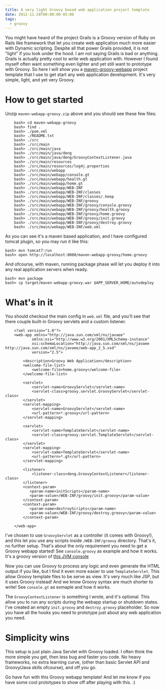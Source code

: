 ```yaml
---
title: A very light Groovy based web application project template
date: 2012-11-28T00:00:00-05:00
tags:
  - groovy
---
```


You might have heard of the project Grails is a Groovy version of Ruby on Rails like framework that let you create web application much more easier with
Dynamic scripting. Despite all that power Grails provided, it is not "light" if you look under the hood. I am not saying Grails is bad or anything. Grails is actually pretty cool to write web application with. However I found myself often want something even lighter and yet still want to prototype with Groovy. So here I will show you a [maven-groovy-webapp](https://bitbucket.org/saltnlight5/sandbox/downloads/maven-webapp-groovy.zip) project template that I use to get start any web application development. It's very simple, light, and yet very Groovy.

# How to get started

Unzip `maven-webapp-groovy.zip` above and you should see these few files:

```
    bash> cd maven-webapp-groovy
    bash> find .
    bash> ./pom.xml
    bash> ./README.txt
    bash> ./src
    bash> ./src/main
    bash> ./src/main/java
    bash> ./src/main/java/deng
    bash> ./src/main/java/deng/GroovyContextListener.java
    bash> ./src/main/resources
    bash> ./src/main/resources/log4j.properties
    bash> ./src/main/webapp
    bash> ./src/main/webapp/console.gt
    bash> ./src/main/webapp/health.gt
    bash> ./src/main/webapp/home.gt
    bash> ./src/main/webapp/WEB-INF
    bash> ./src/main/webapp/WEB-INF/classes
    bash> ./src/main/webapp/WEB-INF/classes/.keep
    bash> ./src/main/webapp/WEB-INF/groovy
    bash> ./src/main/webapp/WEB-INF/groovy/console.groovy
    bash> ./src/main/webapp/WEB-INF/groovy/health.groovy
    bash> ./src/main/webapp/WEB-INF/groovy/home.groovy
    bash> ./src/main/webapp/WEB-INF/groovy/init.groovy
    bash> ./src/main/webapp/WEB-INF/groovy/destroy.groovy
    bash> ./src/main/webapp/WEB-INF/web.xml
```    

As you can see it's a maven based application, and I have configured tomcat plugin, so you may run it like this:

    bash> mvn tomcat7:run
    bash> open http://localhost:8080/maven-webapp-groovy/home.groovy
    

And ofcourse, with maven, running package phase will let you deploy it into any real application servers when ready.

    bash> mvn package
    bash> cp target/maven-webapp-groovy.war $APP_SERVER_HOME/autodeploy
    

# What's in it

You should checkout the main config in `web.xml` file, and you'll see that there couple built-in Groovy servlets and a custom listener.

```
    <?xml version="1.0"?>
    <web-app xmlns="http://java.sun.com/xml/ns/javaee"
            xmlns:xsi="http://www.w3.org/2001/XMLSchema-instance"
            xsi:schemaLocation="http://java.sun.com/xml/ns/javaee http://java.sun.com/xml/ns/javaee/web-app_2_5.xsd"
            version="2.5">
    
        <description>Groovy Web Application</description>
        <welcome-file-list>
            <welcome-file>home.groovy</welcome-file>
        </welcome-file-list>
    
        <servlet>
            <servlet-name>GroovyServlet</servlet-name>
            <servlet-class>groovy.servlet.GroovyServlet</servlet-class>
        </servlet>
        <servlet-mapping>
            <servlet-name>GroovyServlet</servlet-name>
            <url-pattern>*.groovy</url-pattern>
        </servlet-mapping>
    
        <servlet>
            <servlet-name>TemplateServlet</servlet-name>
            <servlet-class>groovy.servlet.TemplateServlet</servlet-class>
        </servlet>
        <servlet-mapping>
            <servlet-name>TemplateServlet</servlet-name>
            <url-pattern>*.gt</url-pattern>
        </servlet-mapping>
    
        <listener>
            <listener-class>deng.GroovyContextListener</listener-class>
        </listener>
        <context-param>  
           <param-name>initScripts</param-name>
           <param-value>/WEB-INF/groovy/init.groovy</param-value>
        </context-param>
        <context-param>    
           <param-name>destroyScripts</param-name>
           <param-value>/WEB-INF/groovy/destroy.groovy</param-value>
        </context-param>
    
    </web-app>
```    

I've chosen to use `GroovyServlet` as a controller (it comes with Groovy!), and this let you use any scripts inside `/WEB-INF/groovy` directory. That's it, no further setup. That's about the only requirement you need to get a Groovy webapp started! See `console.groovy` as example and how it works. It's a groovy version of [this JVM console](http://saltnlight5.blogspot.com/2012/07/script-console-tool-for-any-war.html)

Now you can use Groovy to process any logic and even generate the HTML output if you like, but I find it even more easier to use `TemplateServlet`. This allow Groovy template files to be serve as view. It's very much like JSP, but it uses Groovy instead! And we know Groovy syntax are much shorter to write! See `console.gt` as exmaple and how it works.

The `GroovyContextListener` is something I wrote, and it's optional. This allow you to run any scripts during the webapp startup or shutdown states. I've created an empty `init.groovy` and `destroy.groovy` placeholder. So now you have all the hooks you need to prototype just about any web application you need.

# Simplicity wins

This setup is just plain Java Servlet with Groovy loaded. I often think the more simple you get, then less bug and faster you code. No heavy frameworks, no extra learning curve, (other than basic Servlet API and Groovy/Java skills ofcourse), and off you go.

Go have fun with this Groovy webapp template! And let me know if you have some cool prototypes to show off after playing with this. :)

